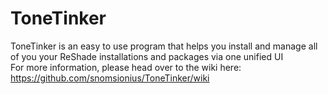 # ToneTinker
ToneTinker is an easy to use program that helps you install and manage all of you your ReShade installations and packages via one unified UI   
For more information, please head over to the wiki here: https://github.com/snomsionius/ToneTinker/wiki
